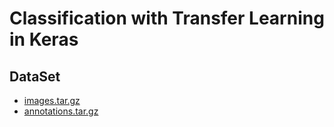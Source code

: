 # Classification with Transfer Learning in Keras

## DataSet
- [images.tar.gz](http://www.robots.ox.ac.uk/~vgg/data/pets/data/images.tar.gz)
- [annotations.tar.gz](http://www.robots.ox.ac.uk/~vgg/data/pets/data/annotations.tar.gz)

